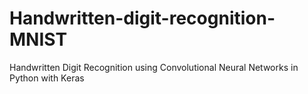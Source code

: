 # Handwritten-digit-recognition-MNIST
Handwritten Digit Recognition using Convolutional Neural Networks in Python with Keras
